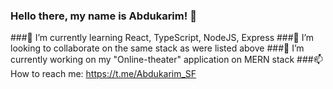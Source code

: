 ### Hello there, my name is Abdukarim! 👋
###🌱 I’m currently learning React, TypeScript, NodeJS, Express
###👯 I’m looking to collaborate on the same stack as were listed above
###🔭 I’m currently working on my "Online-theater" application on MERN stack
###📫 How to reach me: https://t.me/Abdukarim_SF
<!--
**AbdukarimAA/AbdukarimAA** is a ✨ _special_ ✨ repository because its `README.md` (this file) appears on your GitHub profile.

Here are some ideas to get you started:

- 🔭 I’m currently working on ...
- 🌱 I’m currently learning React, TypeScript, NodeJS, Express
- 👯 I’m looking to collaborate on ...
- 🤔 I’m looking for help with ...
- 💬 Ask me about ...
- 📫 How to reach me: ...
- 😄 Pronouns: ...
- ⚡ Fun fact: ...
-->
